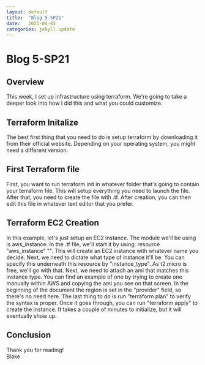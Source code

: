 ```yaml
---
layout: default
title:  "Blog 5-SP21"
date:   2021-04-02
categories: jekyll update
---
```



<h1>Blog 5-SP21</h1>

<h2>Overview</h2>
This week, I set up infrastructure using terraform. We're going to take a deeper look into how I did this and what you could customize. 

<h2>Terraform Initalize</h2>
The best first thing that you need to do is setup terraform by downloading it from their official website. Depending on your operating system, you might need a different version. 

<h2>First Terraform file</h2>
First, you want to run terraform init in whatever folder that's going to contain your terraform file. This will setup everything you need to launch the file. After that, you need to create the file with <name>.tf. After creation, you can then edit this file in whatever text editor that you prefer. 

<h2>Terraform EC2 Creation</h2>
In this example, let's just setup an EC2 instance. The module we'll be using is aws_instance. In the .tf file, we'll start it by using: resource "aws_instance" "". This will create an EC2 instance with whatever name you decide. Next, we need to dictate what type of instance it'll be. You can specify this underneath this resource by "instance_type". As t2.micro is free, we'll go with that. Next, we need to attach an ami that matches this instance type. You can find an example of one by trying to create one manually within AWS and copying the ami you see on that screen. In the beginning of the document the region is set in the "provider" field, so there's no need here. The last thing to do is run "terraform plan" to verify the syntax is proper. Once it goes through, you can run "terraform apply" to create the instance. It takes a couple of minutes to initialize, but it will eventually show up. 
<h2>Conclusion</h2>
 

Thank you for reading!<br/>
Blake
